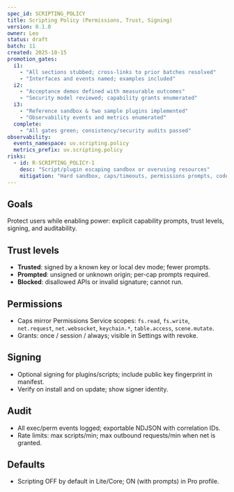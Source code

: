 ```yaml
---
spec_id: SCRIPTING_POLICY
title: Scripting Policy (Permissions, Trust, Signing)
version: 0.1.0
owner: Leo
status: draft
batch: 11
created: 2025-10-15
promotion_gates:
  i1:
    - "All sections stubbed; cross-links to prior batches resolved"
    - "Interfaces and events named; examples included"
  i2:
    - "Acceptance demos defined with measurable outcomes"
    - "Security model reviewed; capability grants enumerated"
  i3:
    - "Reference sandbox & two sample plugins implemented"
    - "Observability events and metrics enumerated"
  complete:
    - "All gates green; consistency/security audits passed"
observability:
  events_namespace: uv.scripting.policy
  metrics_prefix: uv.scripting.policy
risks:
  - id: R-SCRIPTING_POLICY-1
    desc: "Script/plugin escaping sandbox or overusing resources"
    mitigation: "Hard sandbox, caps/timeouts, permissions prompts, code review/signing"
---
```


## Goals
Protect users while enabling power: explicit capability prompts, trust levels, signing,
and auditability.

## Trust levels
- **Trusted**: signed by a known key or local dev mode; fewer prompts.
- **Prompted**: unsigned or unknown origin; per-cap prompts required.
- **Blocked**: disallowed APIs or invalid signature; cannot run.

## Permissions
- Caps mirror Permissions Service scopes: `fs.read`, `fs.write`, `net.request`, `net.websocket`, `keychain.*`, `table.access`, `scene.mutate`.
- Grants: once / session / always; visible in Settings with revoke.

## Signing
- Optional signing for plugins/scripts; include public key fingerprint in manifest.
- Verify on install and on update; show signer identity.

## Audit
- All exec/perm events logged; exportable NDJSON with correlation IDs.
- Rate limits: max scripts/min; max outbound requests/min when net is granted.

## Defaults
- Scripting OFF by default in Lite/Core; ON (with prompts) in Pro profile.
